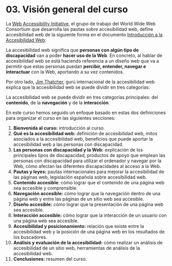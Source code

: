 # 03. Visión general del curso

La [Web Accessibility Initiative](http://www.w3.org/WAI/), el grupo de trabajo del World Wide Web Consortium que desarrolla las pautas sobre accesibilidad web, define accesibilidad web de la siguiente forma en el documento [Introducción a la Accesibilidad Web](http://www.w3c.es/Traducciones/es/WAI/intro/accessibility):

La accesibilidad web significa que **personas con algún tipo de discapacidad** van a poder **hacer uso de la Web**. En concreto, al hablar de accesibilidad web se está haciendo referencia a un diseño web que va a permitir que estas personas puedan **percibir, entender, navegar e interactuar** con la Web, aportando a su vez contenidos.

Por otro lado, [Jim Thatcher](http://jimthatcher.com/), gurú internacional de la accesibilidad web explica que la accesibilidad web se puede dividir en tres categorías:

La accesibilidad web se puede dividir en tres categorías principales: del **contenido**, de la **navegación** y de la **interacción**.

En este curso hemos seguido un enfoque basado en estas dos definiciones para organizar el curso en las siguientes secciones:

1. **Bienvenida al curso:** introducción al curso.
2. **Qué es la accesibilidad web:** definición de accesibilidad web, mitos asociados a la accesibilidad web, beneficios que puede aportar la accesibilidad web a las personas con discapacidad.
3. **Las personas con discapacidad y la Web:** explicación de los principales tipos de discapacidad, productos de apoyo que emplean las personas con discapacidad para utilizar el ordenador y navegar por la Web, cómo afectan las diferentes discapacidades al acceso a la Web.
4. **Pautas y leyes:** pautas internacionales para mejorar la accesibilidad de las páginas web, legislación española sobre accesibilidad web.
5. **Contenido accesible**: cómo lograr que el contenido de una página web sea accesible y comprensible.
6. **Navegación accesible:** cómo lograr que la navegación dentro de una página web y entre las páginas de un sitio web sea accesible.
7. **Diseño accesible:** cómo lograr que la presentación de una página web sea accesible.
8. **Interacción accesible:** cómo lograr que la interacción de un usuario con una página web sea accesible.
9. **Accesibilidad y posicionamiento:** relación que existe entre la accesibilidad web y la posición de una página web en los resultados de los buscadores.
10. **Análisis y evaluación de la accesibilidad:** cómo realizar un análisis de accesibilidad de un sitio web, herramientas de análisis de la accesibilidad web.
11. **Conclusiones:** resumen del curso.
